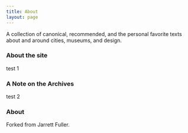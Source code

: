```yaml
---
title: About
layout: page
---
```


A collection of canonical, recommended, and the personal favorite texts about and around cities, museums, and design.

<div class="bio">
<h3>About the site</h3>
<p>test 1
    </p>
</div>

<div class="bio">
<h3>A Note on the Archives</h3>
<p>test 2</p>
</div>

<div class="bio">
<h3>About</h3>
<p>
Forked from Jarrett Fuller.</p>

</div>

